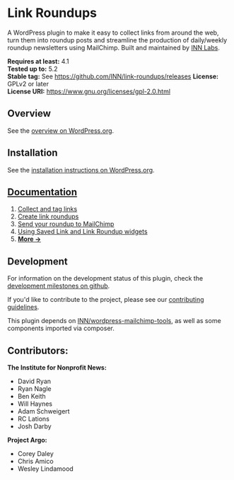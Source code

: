 # Link Roundups

A WordPress plugin to make it easy to collect links from around the web, turn them into roundup posts and streamline the production of daily/weekly roundup newsletters using MailChimp. Built and maintained by [INN Labs](https://labs.inn.org).

**Requires at least:** 4.1  
**Tested up to:** 5.2  
**Stable tag:** See https://github.com/INN/link-roundups/releases
**License:** GPLv2 or later  
**License URI:** https://www.gnu.org/licenses/gpl-2.0.html

## Overview

See the [overview on WordPress.org](https://wordpress.org/plugins/link-roundups/).

## Installation

See the [installation instructions on WordPress.org](https://wordpress.org/plugins/link-roundups/#installation).

## [Documentation](docs/readme.md)

1. [Collect and tag links](docs/saved-links.md)
2. [Create link roundups](docs/link-roundups.md)
3. [Send your roundup to MailChimp](docs/mailchimp.md)
4. [Using Saved Link and Link Roundup widgets](docs/widgets.md)
5. [__More →__](docs/readme.md)

## Development

For information on the development status of this plugin, check the [development milestones on github](https://github.com/INN/link-roundups/milestones).

If you'd like to contribute to the project, please see our [contributing guidelines](contributing.md).

This plugin depends on [INN/wordpress-mailchimp-tools](https://github.com/INN/wordpress-mailchimp-tools), as well as some components imported via composer. 

## Contributors:

**The Institute for Nonprofit News:**

- David Ryan
- Ryan Nagle
- Ben Keith
- Will Haynes
- Adam Schweigert
- RC Lations
- Josh Darby

**Project Argo:**

- Corey Daley
- Chris Amico
- Wesley Lindamood
